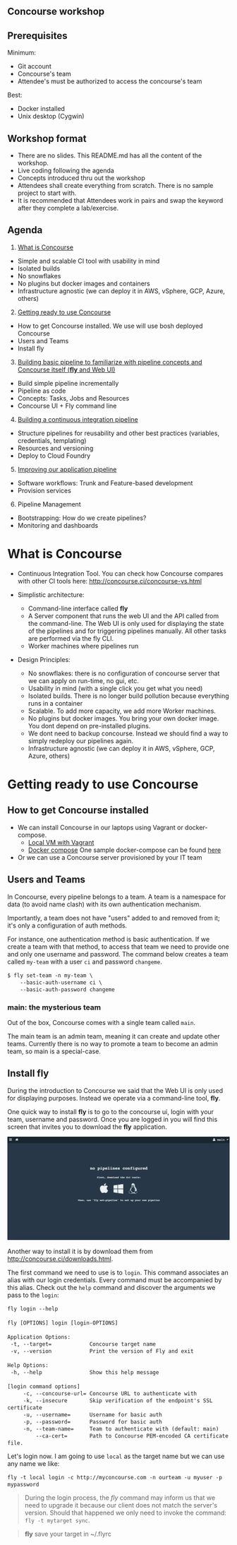 Concourse workshop
----

## Prerequisites
Minimum:
- Git account
- Concourse's team
- Attendee's must be authorized to access the concourse's team

Best:
- Docker installed
- Unix desktop (Cygwin)

## Workshop format
- There are no slides. This README.md has all the content of the workshop.
- Live coding following the agenda
- Concepts introduced thru out the workshop
- Attendees shall create everything from scratch. There is no sample project to start with.
- It is recommended that Attendees work in pairs and swap the keyword after they complete a lab/exercise.


## Agenda

1. [What is Concourse](#what-is-concourse)
  - Simple and scalable CI tool with usability in mind
  - Isolated builds
  - No snowflakes
  - No plugins but docker images and containers
  - Infrastructure agnostic (we can deploy it in AWS, vSphere, GCP, Azure, others)

2. [Getting ready to use Concourse](#get-ready)
  - How to get Concourse installed. We use will use bosh deployed Concourse
  - Users and Teams
  - Install fly

3. [Building basic pipeline to familiarize with pipeline concepts and Concourse itself (**fly** and Web UI)](basicPipeline.md)
  - Build simple pipeline incrementally
  - Pipeline as code
  - Concepts: Tasks, Jobs and Resources
  - Concourse UI + Fly command line

4. [Building a continuous integration pipeline](realPipeline.md)
  - Structure pipelines for reusability and other best practices (variables, credentials, templating)
  - Resources and versioning
  - Deploy to Cloud Foundry

5. [Improving our application pipeline](improvingPipeline.md)
  - Software workflows: Trunk and Feature-based development
  - Provision services

6. Pipeline Management
  - Bootstrapping: How do we create pipelines?
  - Monitoring and dashboards


# What is Concourse

- Continuous Integration Tool. You can check how Concourse compares with other CI tools here: http://concourse.ci/concourse-vs.html

- Simplistic architecture:
  * Command-line interface called **fly**
  * A Server component that runs the web UI and the API called from the command-line. The Web UI is only used for displaying the state of the pipelines and for triggering pipelines manually. All other tasks are performed via the fly CLI.
  * Worker machines where pipelines run


- Design Principles:
  - No snowflakes: there is no configuration of concourse server that we can apply on run-time, no gui, etc.
  - Usability in mind (with a single click you get what you need)
  - Isolated builds. There is no longer build pollution because everything runs in a container
  - Scalable. To add more capacity, we add more Worker machines.
  - No plugins but docker images. You bring your own docker image. You dont depend on pre-installed plugins.  
  - We dont need to backup concourse. Instead we should find a way to simply redeploy our pipelines again.
  - Infrastructure agnostic (we can deploy it in AWS, vSphere, GCP, Azure, others)


# <a name="get-ready"></a> Getting ready to use Concourse

## How to get Concourse installed

* We can install Concourse in our laptops using Vagrant or docker-compose.
  - [Local VM with Vagrant](http://concourse.ci/vagrant.html)
  - [Docker compose](http://concourse.ci/docker-repository.html) One sample docker-compose can be found [here](https://github.com/MarcialRosales/maven-concourse-pipeline/docker-compose.yml)
* Or we can use a Concourse server provisioned by your IT team


## Users and Teams

In Concourse, every pipeline belongs to a team. A team is a namespace for data  (to avoid name clash)  with its own authentication mechanism.

Importantly, a team does not have "users" added to and removed from it; it's only a configuration of auth methods.

For instance, one authentication method is basic authentication. If we create a team with that method, to access that team we need to provide one and only one username and password. The command below creates a team called `my-team` with a user `ci` and password `changeme`.

```
$ fly set-team -n my-team \
    --basic-auth-username ci \
    --basic-auth-password changeme
```

### main: the mysterious team
Out of the box, Concourse comes with a single team called `main`.

The main team is an admin team, meaning it can create and update other teams. Currently there is no way to promote a team to become an admin team, so main is a special-case.


## Install fly

During the introduction to Concourse we said that the Web UI is only used for displaying purposes. Instead we operate via a command-line tool, **fly**.

One quick way to install **fly** is to go to the concourse ui, login with your team, username and password. Once you are logged in you will find this screen that invites you to download the **fly** application.

![concourse initial screen](assets/concourse-1.png)

Another way to install it is by download them from http://concourse.ci/downloads.html.

The first command we need to use is to `login`. This command associates an alias with our login credentials. Every command must be accompanied by this alias.
Check out the `help` command and discover the arguments we pass to the `login`:

```
fly login --help

fly [OPTIONS] login [login-OPTIONS]

Application Options:
 -t, --target=            Concourse target name
 -v, --version            Print the version of Fly and exit

Help Options:
 -h, --help               Show this help message

[login command options]
     -c, --concourse-url= Concourse URL to authenticate with
     -k, --insecure       Skip verification of the endpoint's SSL certificate
     -u, --username=      Username for basic auth
     -p, --password=      Password for basic auth
     -n, --team-name=     Team to authenticate with (default: main)
         --ca-cert=       Path to Concourse PEM-encoded CA certificate file.
```

Let's login now. I am going to use `local` as the target name but we can use any name we like:
```
fly -t local login -c http://myconcourse.com -n ourteam -u myuser -p mypassword
```

> During the login process, the *fly* command may inform us that we need to upgrade it because our client does not match the server's version.
Should that happened we only need to invoke the command: `fly -t mytarget sync`.

> **fly** save your target in ~/.flyrc
